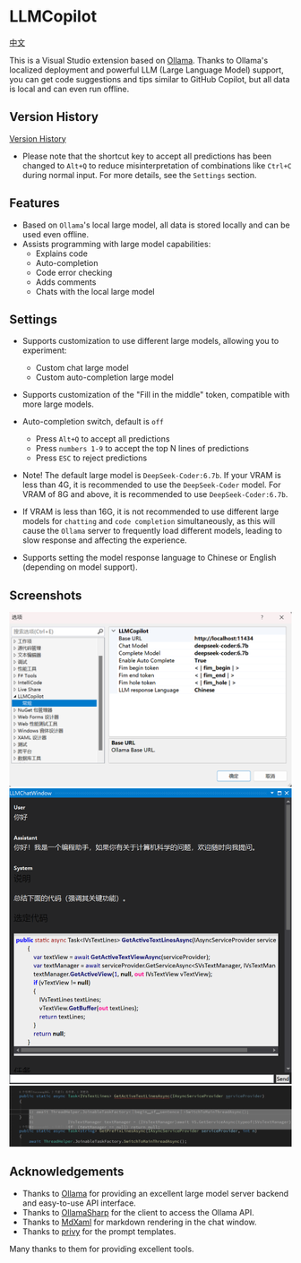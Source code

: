 # LLMCopilot

[中文](https://github.com/foryoung365/vs-extension-llmcopilot)

This is a Visual Studio extension based on [Ollama](https://github.com/ollama/ollama). Thanks to Ollama's localized deployment and powerful LLM (Large Language Model) support, you can get code suggestions and tips similar to GitHub Copilot, but all data is local and can even run offline.

## Version History

[Version History](https://github.com/foryoung365/vs-extension-llmcopilot/blob/main/CHANGELOG_EN.md)

- Please note that the shortcut key to accept all predictions has been changed to `Alt+Q` to reduce misinterpretation of combinations like `Ctrl+C` during normal input. For more details, see the `Settings` section.

## Features
- Based on `Ollama`'s local large model, all data is stored locally and can be used even offline.
- Assists programming with large model capabilities:
  - Explains code
  - Auto-completion
  - Code error checking
  - Adds comments
  - Chats with the local large model

## Settings
- Supports customization to use different large models, allowing you to experiment:
  - Custom chat large model
  - Custom auto-completion large model

- Supports customization of the "Fill in the middle" token, compatible with more large models.
- Auto-completion switch, default is `off`
    - Press `Alt+Q` to accept all predictions
    - Press `numbers 1-9` to accept the top N lines of predictions
    - Press `ESC` to reject predictions

- Note! The default large model is `DeepSeek-Coder:6.7b`. If your VRAM is less than 4G, it is recommended to use the `DeepSeek-Coder` model. For VRAM of 8G and above, it is recommended to use `DeepSeek-Coder:6.7b`.
- If VRAM is less than 16G, it is not recommended to use different large models for `chatting` and `code completion` simultaneously, as this will cause the `Ollama` server to frequently load different models, leading to slow response and affecting the experience.
- Supports setting the model response language to Chinese or English (depending on model support).

## Screenshots
![Settings](https://raw.githubusercontent.com/foryoung365/vs-extension-llmcopilot/main/Images/image.png)
![Chatting](https://raw.githubusercontent.com/foryoung365/vs-extension-llmcopilot/main/Images/image-1.png)
![Auto-completion](https://raw.githubusercontent.com/foryoung365/vs-extension-llmcopilot/main/Images/image-2.png)

## Acknowledgements
- Thanks to [Ollama](https://github.com/ollama/ollama) for providing an excellent large model server backend and easy-to-use API interface.
- Thanks to [OllamaSharp](https://github.com/awaescher/OllamaSharp) for the client to access the Ollama API.
- Thanks to [MdXaml](https://github.com/whistyun/MdXaml) for markdown rendering in the chat window.
- Thanks to [privy](https://github.com/srikanth235/privy) for the prompt templates.

Many thanks to them for providing excellent tools.
